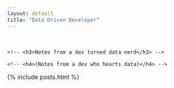 ```yaml
---
layout: default
title: "Data Driven Developer"
---
```

<br/>
<div class="container text-center">


    <!-- <h3>Notes from a dev turned data nerd</h3> -->
    
    <!-- <h4>(Notes from a dev who hearts data)</h4> -->
</div>

{% include posts.html %}